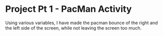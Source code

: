 # Project Pt 1 - PacMan Activity
Using various variables,  I have made the pacman bounce of the right and the left side of the screen, while not leaving the screen too much.